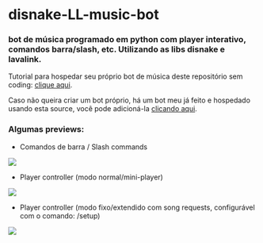 # disnake-LL-music-bot
### bot de música programado em python com player interativo, comandos barra/slash, etc. Utilizando as libs disnake e lavalink.


Tutorial para hospedar seu próprio bot de música deste repositório sem coding: [clique aqui](https://github.com/zRitsu/disnake-LL-music-bot/wiki).
<br/>

Caso não queira criar um bot próprio, há um bot meu já feito e hospedado usando esta source, você pode adicioná-la [clicando aqui](https://discord.com/api/oauth2/authorize?client_id=784891594306093101&permissions=397564505200&scope=bot%20applications.commands).

### Algumas previews:

- Comandos de barra / Slash commands

![](https://media.discordapp.net/attachments/554468640942981147/944942596814426122/unknown.png)

- Player controller (modo normal/mini-player)

![](https://media.discordapp.net/attachments/554468640942981147/944942948406153276/unknown.png)

- Player controller (modo fixo/extendido com song requests, configurável com o comando: /setup)

![](https://media.discordapp.net/attachments/554468640942981147/944945573834936340/unknown.png?width=969&height=676)